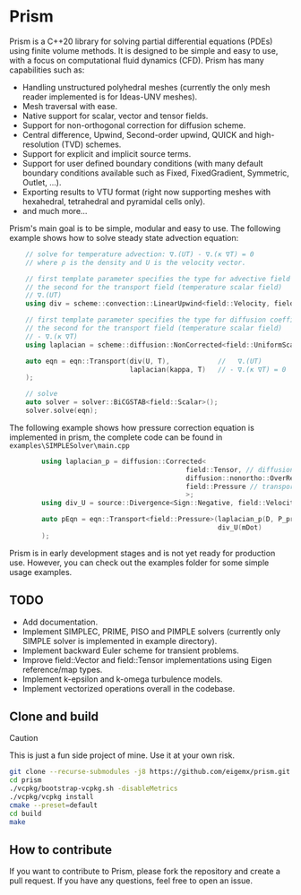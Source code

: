 # Prism

Prism is a C++20 library for solving partial differential equations (PDEs) using finite volume methods. It is designed to be simple and easy to use, with a focus on computational fluid dynamics (CFD). Prism has many capabilities such as:

- Handling unstructured polyhedral meshes (currently the only mesh reader implemented is for Ideas-UNV meshes).
- Mesh traversal with ease.
- Native support for scalar, vector and tensor fields.
- Support for non-orthogonal correction for diffusion scheme.
- Central difference, Upwind, Second-order upwind, QUICK and high-resolution (TVD) schemes.
- Support for explicit and implicit source terms.
- Support for user defined boundary conditions (with many default boundary conditions available such as Fixed, FixedGradient, Symmetric, Outlet, ...).
- Exporting results to VTU format (right now supporting meshes with hexahedral, tetrahedral and pyramidal cells only).
- and much more...

Prism's main goal is to be simple, modular and easy to use. The following example shows how to solve steady state advection equation:

```cpp
    // solve for temperature advection: ∇.(UT) - ∇.(κ ∇T) = 0
    // where ρ is the density and U is the velocity vector.

    // first template parameter specifies the type for advective field and
    // the second for the transport field (temperature scalar field)
    // ∇.(UT)
    using div = scheme::convection::LinearUpwind<field::Velocity, field::Scalar>;

    // first template parameter specifies the type for diffusion coefficient and
    // the second for the transport field (temperature scalar field)
    // - ∇.(κ ∇T)
    using laplacian = scheme::diffusion::NonCorrected<field::UniformScalar, field::Scalar>;

    auto eqn = eqn::Transport(div(U, T),            //   ∇.(UT)
                              laplacian(kappa, T)   // - ∇.(κ ∇T) = 0
    );

    // solve
    auto solver = solver::BiCGSTAB<field::Scalar>();
    solver.solve(eqn);
```

The following example shows how pressure correction equation is implemented in prism, the complete code can be found in `examples\SIMPLESolver\main.cpp`

```cpp
        using laplacian_p = diffusion::Corrected<
                                            field::Tensor, // diffusion coefficient type
                                            diffusion::nonortho::OverRelaxedCorrector, // non-orthogonal correction type
                                            field::Pressure // transport field type
                                            >;
        using div_U = source::Divergence<Sign::Negative, field::Velocity>; // source term for divergence of velocity field with negative sign (sources are added to rhs by default)

        auto pEqn = eqn::Transport<field::Pressure>(laplacian_p(D, P_prime), // - ∇.(D ∇P_prime)
                                                    div_U(mDot)              // == - (∇.U)
        );
```

Prism is in early development stages and is not yet ready for production use. However, you can check out the examples folder for some simple usage examples.

## TODO

- Add documentation.
- Implement SIMPLEC, PRIME, PISO and PIMPLE solvers (currently only SIMPLE solver is implemented in example directory).
- Implement backward Euler scheme for transient problems.
- Improve field::Vector and field::Tensor implementations using Eigen reference/map types.
- Implement k-epsilon and k-omega turbulence models.
- Implement vectorized operations overall in the codebase.

## Clone and build

> [!CAUTION]
>
> This is just a fun side project of mine. Use it at your own risk.


```bash
git clone --recurse-submodules -j8 https://github.com/eigemx/prism.git
cd prism
./vcpkg/bootstrap-vcpkg.sh -disableMetrics
./vcpkg/vcpkg install
cmake --preset=default
cd build
make
```

## How to contribute

If you want to contribute to Prism, please fork the repository and create a pull request. If you have any questions, feel free to open an issue.
